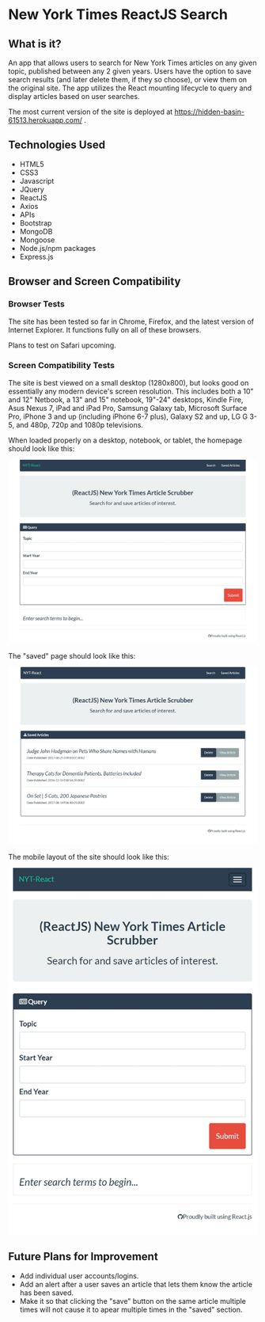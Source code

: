# New York Times ReactJS Search

## What is it?

An app that allows users to search for New York Times articles on any given topic, published between any 2 given years. Users have the option to save search results (and later delete them, if they so choose), or view them on the original site. The app utilizes the React mounting lifecycle to query and display articles based on user searches. 

The most current version of the site is deployed at https://hidden-basin-61513.herokuapp.com/ .

## Technologies Used

* HTML5
* CSS3
* Javascript
* JQuery
* ReactJS
* Axios
* APIs
* Bootstrap
* MongoDB
* Mongoose
* Node.js/npm packages
* Express.js


## Browser and Screen Compatibility

### Browser Tests

The site has been tested so far in Chrome, Firefox, and the latest version of Internet Explorer.
It functions fully on all of these browsers.

Plans to test on Safari upcoming.

### Screen Compatibility Tests

The site is best viewed on a small desktop (1280x800), but looks good on essentially any modern device's screen resolution. This includes both a 10" and 12" Netbook, a 13" and 15" notebook, 19"-24" desktops, Kindle Fire, Asus Nexus 7, iPad and iPad Pro, Samsung Galaxy tab, Microsoft Surface Pro, iPhone 3 and up (including iPhone 6-7 plus), Galaxy S2 and up, LG G 3-5, and 480p, 720p and 1080p televisions. 

When loaded properly on a desktop, notebook, or tablet, the homepage should look like this:

![Homepage](/public/assets/images/homepage.JPG)

The "saved" page should look like this:

![Saved Page](/public/assets/images/saved.JPG)

The mobile layout of the site should look like this:

![Mobile Page](/public/assets/images/mobile.JPG)

## Future Plans for Improvement
* Add individual user accounts/logins.
* Add an alert after a user saves an article that lets them know the article has been saved.
* Make it so that clicking the "save" button on the same article multiple times will not cause it to apear multiple times in the "saved" section.
